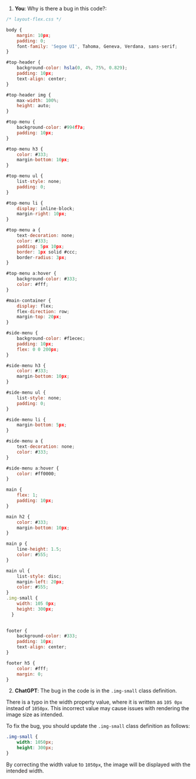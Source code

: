 1. **You**: Why is there a bug in this code?: 
```javascript
/* layout-flex.css */

body {
    margin: 10px;
    padding: 0;
    font-family: 'Segoe UI', Tahoma, Geneva, Verdana, sans-serif;
}

#top-header {
    background-color: hsla(0, 4%, 75%, 0.829);
    padding: 10px;
    text-align: center;
}

#top-header img {
    max-width: 100%;
    height: auto;
}

#top-menu {
    background-color: #994f7a;
    padding: 10px;
}

#top-menu h3 {
    color: #333;
    margin-bottom: 10px;
}

#top-menu ul {
    list-style: none;
    padding: 0;
}

#top-menu li {
    display: inline-block;
    margin-right: 10px;
}

#top-menu a {
    text-decoration: none;
    color: #333;
    padding: 5px 10px;
    border: 1px solid #ccc;
    border-radius: 3px;
}

#top-menu a:hover {
    background-color: #333;
    color: #fff;
}

#main-container {
    display: flex;
    flex-direction: row;
    margin-top: 20px;
}

#side-menu {
    background-color: #f1ecec;
    padding: 10px;
    flex: 0 0 200px;
}

#side-menu h3 {
    color: #333;
    margin-bottom: 10px;
}

#side-menu ul {
    list-style: none;
    padding: 0;
}

#side-menu li {
    margin-bottom: 5px;
}

#side-menu a {
    text-decoration: none;
    color: #333;
}

#side-menu a:hover {
    color: #ff0000;
}

main {
    flex: 1;
    padding: 10px;
}

main h2 {
    color: #333;
    margin-bottom: 10px;
}

main p {
    line-height: 1.5;
    color: #555;
}

main ul {
    list-style: disc;
    margin-left: 20px;
    color: #555;
}
.img-small {
    width: 105 0px;
    height: 300px;
  }
  

footer {
    background-color: #333;
    padding: 10px;
    text-align: center;
}

footer h5 {
    color: #fff;
    margin: 0;
}

```
2. **ChatGPT**: The bug in the code is in the `.img-small` class definition. 

There is a typo in the width property value, where it is written as `105 0px` instead of `1050px`. This incorrect value may cause issues with rendering the image size as intended. 

To fix the bug, you should update the `.img-small` class definition as follows:

```css
.img-small {
    width: 1050px;
    height: 300px;
}
```

By correcting the width value to `1050px`, the image will be displayed with the intended width.